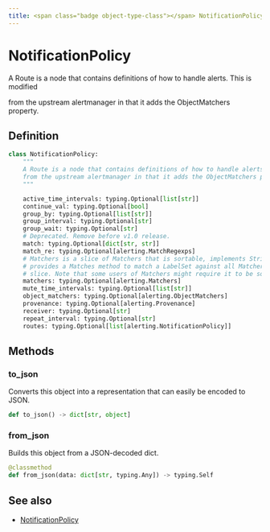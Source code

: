 ```yaml
---
title: <span class="badge object-type-class"></span> NotificationPolicy
---
```

# <span class="badge object-type-class"></span> NotificationPolicy

A Route is a node that contains definitions of how to handle alerts. This is modified

from the upstream alertmanager in that it adds the ObjectMatchers property.

## Definition

```python
class NotificationPolicy:
    """
    A Route is a node that contains definitions of how to handle alerts. This is modified
    from the upstream alertmanager in that it adds the ObjectMatchers property.
    """

    active_time_intervals: typing.Optional[list[str]]
    continue_val: typing.Optional[bool]
    group_by: typing.Optional[list[str]]
    group_interval: typing.Optional[str]
    group_wait: typing.Optional[str]
    # Deprecated. Remove before v1.0 release.
    match: typing.Optional[dict[str, str]]
    match_re: typing.Optional[alerting.MatchRegexps]
    # Matchers is a slice of Matchers that is sortable, implements Stringer, and
    # provides a Matches method to match a LabelSet against all Matchers in the
    # slice. Note that some users of Matchers might require it to be sorted.
    matchers: typing.Optional[alerting.Matchers]
    mute_time_intervals: typing.Optional[list[str]]
    object_matchers: typing.Optional[alerting.ObjectMatchers]
    provenance: typing.Optional[alerting.Provenance]
    receiver: typing.Optional[str]
    repeat_interval: typing.Optional[str]
    routes: typing.Optional[list[alerting.NotificationPolicy]]
```
## Methods

### <span class="badge object-method"></span> to_json

Converts this object into a representation that can easily be encoded to JSON.

```python
def to_json() -> dict[str, object]
```

### <span class="badge object-method"></span> from_json

Builds this object from a JSON-decoded dict.

```python
@classmethod
def from_json(data: dict[str, typing.Any]) -> typing.Self
```

## See also

 * <span class="badge builder"></span> [NotificationPolicy](./builder-NotificationPolicy.md)
